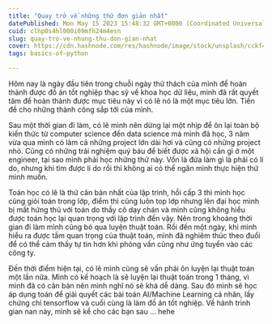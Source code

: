 ```yaml
---
title: "Quay trở về những thứ đơn giản nhất"
datePublished: Mon May 15 2023 15:48:32 GMT+0000 (Coordinated Universal Time)
cuid: clhp0s4hl000i09mfh24m4esn
slug: quay-tro-ve-nhung-thu-don-gian-nhat
cover: https://cdn.hashnode.com/res/hashnode/image/stock/unsplash/cckf4TsHAuw/upload/fc9d1e2206f507176e7471d68f398a9f.jpeg
tags: basics-of-python

---
```


Hôm nay là ngày đầu tiên trong chuỗi ngày thử thách của mình để hoàn thành được đồ án tốt nghiệp thạc sỹ về khoa học dữ liệu, mình đã rất quyết tâm để hoàn thành được mục tiêu này vì có lẽ nó là một mục tiêu lớn. Tiền đề cho những thành công sắp tới của mình.

Sau một thời gian đi làm, có lẽ mình nên dừng lại một nhịp để ôn lại toàn bộ kiến thức từ computer science đến data science mà mình đã học, 3 năm vừa qua mình có làm cả những project lớn dài hơi và cũng có những project nhỏ. Cũng có những trải nghiệm quý báu để biết được xã hội cần gì ở một engineer, tại sao mình phải học những thứ này. Vốn là đứa làm gì là phải có lí do, nhưng khi tìm được lí do rồi thì không ai có thể ngăn mình thực hiện thứ mình muốn.

Toán học có lẽ là thứ căn bản nhất của lập trình, hồi cấp 3 thì mình học cũng giỏi toán trong lớp, điểm thì cũng luôn top lớp nhưng lên đại học mình bị mất hứng thú với toán do thầy cô dạy chán và mình cũng không hiểu được toán học lại quan trọng với lập trình đến vậy. Nên trong khoảng thời gian đi làm mình cũng bỏ qua luyện thuật toán. Rồi đến một ngày, khi mình hiểu ra được tầm quan trọng của thuật toán, mình đã nghiêm thúc theo đuổi để có thể cảm thấy tự tin hơn khi phỏng vấn cũng như ứng tuyển vào các công ty.

Đến thời điểm hiện tại, có lẽ mình cũng sẽ vấn phải ôn luyện lại thuật toán một lần nữa. Mình có kế hoạch là sẽ luyện lại thuật toán trong 1 tháng, vì mình đã có căn bản nên mình nghĩ nó sẽ khá dễ dàng. Sau đó mình sẽ học áp dụng toán để giải quyết các bài toán AI/Machine Learning cá nhân, lấy chứng chỉ tensorflow và cuối cùng là làm đồ án tốt nghiệp. Về hành trình gian nan này, mình sẽ kể cho các bạn sau ... hehe